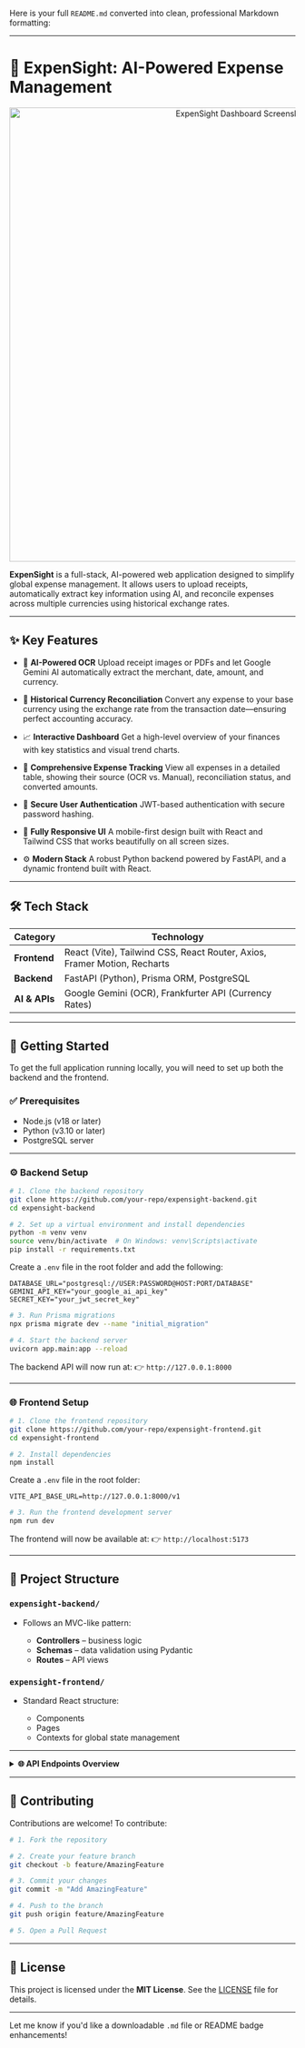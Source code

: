 Here is your full `README.md` converted into clean, professional Markdown formatting:

---

# 🚀 ExpenSight: AI-Powered Expense Management

<p align="center">
  <img src="https://i.imgur.com/gO0w8gL.png" alt="ExpenSight Dashboard Screenshot" width="800"/>
</p>

**ExpenSight** is a full-stack, AI-powered web application designed to simplify global expense management. It allows users to upload receipts, automatically extract key information using AI, and reconcile expenses across multiple currencies using historical exchange rates.

---

## ✨ Key Features

* 🤖 **AI-Powered OCR**
  Upload receipt images or PDFs and let Google Gemini AI automatically extract the merchant, date, amount, and currency.

* 💱 **Historical Currency Reconciliation**
  Convert any expense to your base currency using the exchange rate from the transaction date—ensuring perfect accounting accuracy.

* 📈 **Interactive Dashboard**
  Get a high-level overview of your finances with key statistics and visual trend charts.

* 🧾 **Comprehensive Expense Tracking**
  View all expenses in a detailed table, showing their source (OCR vs. Manual), reconciliation status, and converted amounts.

* 🔐 **Secure User Authentication**
  JWT-based authentication with secure password hashing.

* 📱 **Fully Responsive UI**
  A mobile-first design built with React and Tailwind CSS that works beautifully on all screen sizes.

* ⚙️ **Modern Stack**
  A robust Python backend powered by FastAPI, and a dynamic frontend built with React.

---

## 🛠️ Tech Stack

| Category      | Technology                                                               |
| ------------- | ------------------------------------------------------------------------ |
| **Frontend**  | React (Vite), Tailwind CSS, React Router, Axios, Framer Motion, Recharts |
| **Backend**   | FastAPI (Python), Prisma ORM, PostgreSQL                                 |
| **AI & APIs** | Google Gemini (OCR), Frankfurter API (Currency Rates)                    |

---

## 🏁 Getting Started

To get the full application running locally, you will need to set up both the backend and the frontend.

### ✅ Prerequisites

* Node.js (v18 or later)
* Python (v3.10 or later)
* PostgreSQL server

---

### ⚙️ Backend Setup

```bash
# 1. Clone the backend repository
git clone https://github.com/your-repo/expensight-backend.git
cd expensight-backend

# 2. Set up a virtual environment and install dependencies
python -m venv venv
source venv/bin/activate  # On Windows: venv\Scripts\activate
pip install -r requirements.txt
```

Create a `.env` file in the root folder and add the following:

```env
DATABASE_URL="postgresql://USER:PASSWORD@HOST:PORT/DATABASE"
GEMINI_API_KEY="your_google_ai_api_key"
SECRET_KEY="your_jwt_secret_key"
```

```bash
# 3. Run Prisma migrations
npx prisma migrate dev --name "initial_migration"

# 4. Start the backend server
uvicorn app.main:app --reload
```

The backend API will now run at:
👉 `http://127.0.0.1:8000`

---

### 🌐 Frontend Setup

```bash
# 1. Clone the frontend repository
git clone https://github.com/your-repo/expensight-frontend.git
cd expensight-frontend

# 2. Install dependencies
npm install
```

Create a `.env` file in the root folder:

```env
VITE_API_BASE_URL=http://127.0.0.1:8000/v1
```

```bash
# 3. Run the frontend development server
npm run dev
```

The frontend will now be available at:
👉 `http://localhost:5173`

---

## 📁 Project Structure

### `expensight-backend/`

* Follows an MVC-like pattern:

  * **Controllers** – business logic
  * **Schemas** – data validation using Pydantic
  * **Routes** – API views

### `expensight-frontend/`

* Standard React structure:

  * Components
  * Pages
  * Contexts for global state management

---

<details>
<summary><strong>🌐 API Endpoints Overview</strong></summary>

#### Auth

* `POST /v1/auth/register`
* `POST /v1/auth/login`

#### User

* `GET /v1/user/profile`
* `PATCH /v1/user/profile/settings/update`

#### Expense

* `GET /v1/expense`
* `POST /v1/expense`

#### Receipt

* `POST /v1/receipt/upload`

#### Reconciliation

* `POST /v1/reconcile`
* `GET /v1/reconcile/history`

#### Dashboard

* `GET /v1/dashboard/stats`
* `GET /v1/dashboard/trends`

</details>

---

## 🤝 Contributing

Contributions are welcome!
To contribute:

```bash
# 1. Fork the repository

# 2. Create your feature branch
git checkout -b feature/AmazingFeature

# 3. Commit your changes
git commit -m "Add AmazingFeature"

# 4. Push to the branch
git push origin feature/AmazingFeature

# 5. Open a Pull Request
```

---

## 📄 License

This project is licensed under the **MIT License**. See the [LICENSE](./LICENSE) file for details.

---

Let me know if you'd like a downloadable `.md` file or README badge enhancements!
